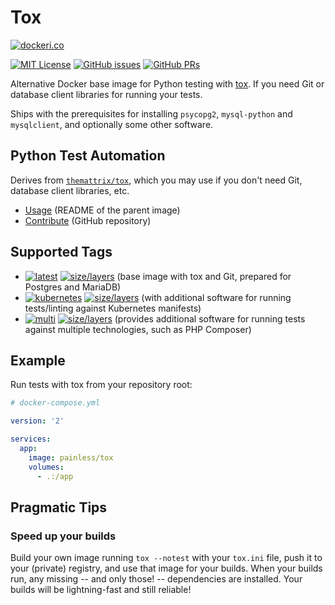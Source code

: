 Tox
===

[![dockeri.co](http://dockeri.co/image/painless/tox)](https://hub.docker.com/r/painless/tox/)

[![MIT License](https://img.shields.io/github/license/painless-software/docker-tox.svg)](https://github.com/painless-software/docker-tox/blob/master/LICENSE
) [![GitHub issues](https://img.shields.io/github/issues-raw/painless-software/docker-tox.svg)](https://github.com/painless-software/docker-tox/issues
) [![GitHub PRs](https://img.shields.io/github/issues-pr-raw/painless-software/docker-tox.svg)](https://github.com/painless-software/docker-tox/pulls)

Alternative Docker base image for Python testing with [tox](https://tox.readthedocs.io/en/latest/). If you need Git or database client libraries for running your tests.

Ships with the prerequisites for installing `psycopg2`, `mysql-python` and `mysqlclient`, and optionally some other software.

Python Test Automation
----------------------

Derives from [`themattrix/tox`](https://hub.docker.com/r/themattrix/tox/), which you may use if you don't need Git, database client libraries, etc.

- [Usage](https://github.com/themattrix/docker-tox#usage) (README of the parent image)
- [Contribute](https://github.com/painless-software/docker-tox/) (GitHub repository)

Supported Tags
--------------

- [![latest](
  https://img.shields.io/badge/-latest-blue.svg?colorA=22313f&colorB=4a637b&logo=docker)](
  https://github.com/painless-software/docker-tox/blob/master/Dockerfile#L7-L10) [![size/layers](
  https://images.microbadger.com/badges/image/painless/tox:latest.svg)](
  https://microbadger.com/images/painless/tox) (base image with tox and Git, prepared for Postgres and MariaDB)
- [![kubernetes](
  https://img.shields.io/badge/-kubernetes-blue.svg?colorA=22313f&colorB=4a637b&logo=docker)](
  https://github.com/painless-software/docker-tox/blob/master/kubernetes/Dockerfile#L15-L20) [![size/layers](
  https://images.microbadger.com/badges/image/painless/tox:kubernetes.svg)](
  https://microbadger.com/images/painless/tox) (with additional software for running tests/linting against Kubernetes manifests)
- [![multi](
  https://img.shields.io/badge/-multi-blue.svg?colorA=22313f&colorB=4a637b&logo=docker)](
  https://github.com/painless-software/docker-tox/blob/master/multi/Dockerfile#L17-L19) [![size/layers](
  https://images.microbadger.com/badges/image/painless/tox:multi.svg)](
  https://microbadger.com/images/painless/tox) (provides additional software for running tests against multiple technologies, such as PHP Composer)

Example
-------

Run tests with tox from your repository root:

``` yaml
# docker-compose.yml

version: '2'

services:
  app:
    image: painless/tox
    volumes:
      - .:/app
```

Pragmatic Tips
--------------

### Speed up your builds

Build your own image running `tox --notest` with your `tox.ini` file, push it to your (private) registry, and use that image for your builds.
When your builds run, any missing -- and only those! -- dependencies are installed. Your builds will be lightning-fast and still reliable!
